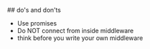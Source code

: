 ## do's and don'ts

- Use promises
- Do NOT connect from inside middleware
- think before you write your own middleware

